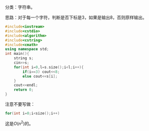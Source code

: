 分类：字符串。

思路：对于每一个字符，判断是否下标是3，如果是输出8，否则原样输出。

```cpp
#include<iostream>
#include<cstdio>
#include<algorithm>
#include<cstring>
#include<cmath>
using namespace std;
int main(){
	string s;
	cin>>s;
	for(int i=0,l=s.size();i<l;i++){
		if(i==3) cout<<8;
		else cout<<s[i];
	}
	cout<<endl;
	return 0;
}

```

注意不要写做：

```cpp
for(int i=0;i<size();i++)
```

这是$O(n^2)$的。